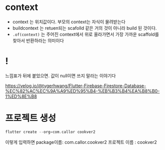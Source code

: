 # context

- context 는 위치값이다. 부모의 context는 자식이 물려받는다
- buildcontext 는 retuen되는 scafolld 같은 거의 것이 아니라 build 된 것이다.
- `.of(context)` 는 주어진 context에서 위로 올라가면서 가장 가까운 scaffold를 찾아서 반환하라는 의미이다

# !

느낌표가 뒤에 붙었으면. 값이 null이면 쓰지 말라는 이야기다

https://velog.io/@tygerhwang/Flutter-Firebase-Firestore-Database-%EC%82%AC%EC%9A%A9%ED%95%B4-%EB%B3%B4%EA%B8%B0-1%ED%8E%B8

# 프로젝트 생성

```dart
flutter create --org=com.callor cookver2
```

이렇게 입력하면
package이름: com.callor.cookver2
프로젝트 이름 : cookver2

